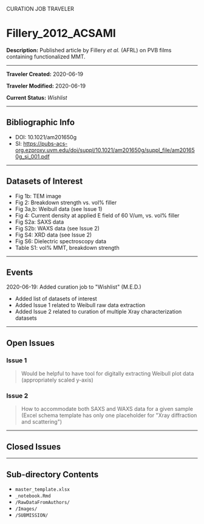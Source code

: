 CURATION JOB TRAVELER

# Fillery_2012_ACSAMI

**Description:** Published article by Fillery *et al.* (AFRL) on PVB films containing functionalized MMT.

---

**Traveler Created:** 2020-06-19

**Traveler Modified:** 2020-06-19

**Current Status:** *Wishlist*

---

## Bibliographic Info

* DOI: 10.1021/am201650g
* SI: https://pubs-acs-org.ezproxy.uvm.edu/doi/suppl/10.1021/am201650g/suppl_file/am201650g_si_001.pdf

---

## Datasets of Interest

* Fig 1b: TEM image
* Fig 2: Breakdown strength vs. vol% filler
* Fig 3a,b: Weibull data (see Issue 1)
* Fig 4: Current density at applied E field of 60 V/um, vs. vol% filler
* Fig S2a: SAXS data
* Fig S2b: WAXS data (see Issue 2)
* Fig S4: XRD data (see Issue 2)
* Fig S6: Dielectric spectroscopy data
* Table S1: vol% MMT, breakdown strength

---

## Events

2020-06-19: Added curation job to "Wishlist" (M.E.D.)
* Added list of datasets of interest
* Added Issue 1 related to Weibull raw data extraction
* Added Issue 2 related to curation of multiple Xray characterization datasets




---

## Open Issues

### Issue 1

> Would be helpful to have tool for digitally extracting Weibull plot data (appropriately scaled y-axis)

### Issue 2

> How to accommodate both SAXS and WAXS data for a given sample (Excel schema template has only one placeholder for "Xray diffraction and scattering")

---

## Closed Issues



---

## Sub-directory Contents

* `master_template.xlsx`
* `_notebook.Rmd`
* `/RawDataFromAuthors/`
* `/Images/`
* `/SUBMISSION/`
